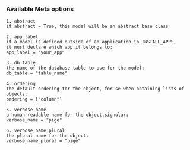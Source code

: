 ### Available Meta options


>
    1. abstract
    if abstract = True, this model will be an abstract base class


>
    2. app_label
    if a model is defined outside of an application in INSTALL_APPS,
    it must declare which app it belongs to:
    app_label = "your_app"


>
    3. db_table
    the name of the database table to use for the model:
    db_table = "table_name"


>
    4. ordering
    the default ordering for the object, for se when obtaining lists of objects:
    ordering = ["column"]


>
    5. verbose_name
    a human-readable name for the object,signular:
    verbose_name = "pige"


>
    6. verbose_name_plural
    the plural name for the object:
    verbose_name_plural = "pige"
